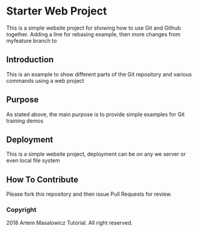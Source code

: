 # Starter Web Project

This is a simple website project for showing how to use Git and Github together. Adding a line for rebasing example, then more changes from myfeature branch to

## Introduction

This is an example to show different parts of the Git repository and various commands using a web project

## Purpose

As stated above, the main purpose is to provide simple examples for Git training demos

## Deployment

This is a simple website project, deployment can be on any we server or even local file system

## How To Contribute

Please fork this repository and then issue Pull Requests for review.

### Copyright

2018 Artem Masalowicz Tutorial. All right reserved.